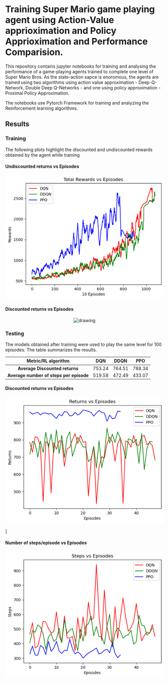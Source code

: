# Training Super Mario game playing agent using Action-Value apprioximation and Policy Apprioximation and Performance Comparision.
This repository contains jupyter notebooks for training and analysing the performance of a game-playing agents trained to complete one level of Super Mario Bros. As the state-action sapce is enoromous, the agents are trained using two algorithms using action value approximation - Deep-Q-Network, Double Deep Q-Networks - and one using policy approximation - Proximal Policy Approximation.

The notebooks use Pytorch Framework for training and analyzing the Reinforcement learning algorithms.

## Results 

### Training 

The following plots highlight the discounted and undiscounted rewards obtained by the agent while training

#### Undiscounted returns vs Episodes
<p align='center'>
    <img src="/Analysis/Plots/undisc_returns.png" alt="drawing" width="600"/>
</p>

#### Discounted returns vs Episodes
<p align='center'>
    <img src="/Analysis/lots/disc_returns.png" alt="drawing" width="600"/>
</p>


### Testing

The models obtained after training were used to play the same level for 100 episodes. The table summarizes the results.

| Metric/RL algorithm                     |    DQN  |  DDQN  |   PPO   |  
| :--------------------------------------:|:-------:|:------:|:-------:|
| **Average Discounted returns**          | 753.24  | 764.51 | 788.34  |
| **Average number of steps per episode** | 519.58  | 472.49 | 433.07  |

#### Discounted returns vs Episodes
<p align='center'>
    <img src="/Analysis/Plots/retvsep_test.png" alt="drawing" width="600"/>
</p>]

#### Number of steps/episode vs Episodes
<p align='center'>
    <img src="/Analysis/Plots/stepvsep_test.png" alt="drawing" width="600"/>
</p>

